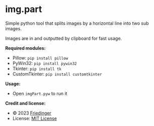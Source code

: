 # img.part

Simple python tool that splits images by a horizontal line into two sub images.

Images are in and outputted by clipboard for fast usage.

**Required modules:**

-   Pillow: `pip install pillow`
-   PyWin32: `pip install pywin32`
-   Tkinter: `pip install tk`
-   CustomTkinter: `pip install customtkinter`

**Usage:**

-   Open `imgPart.pyw` to run it

**Credit and license:**

-   © 2023 [Friedinger](https://friedinger.org/)
-   License: [MIT License](https://github.com/Friedinger/img.part/blob/main/LICENSE)
